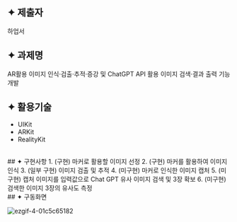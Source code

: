 ## ✦ 제출자
하업서
<br/>
## ✦ 과제명
AR활용 이미지 인식·검출·추적·증강 및 ChatGPT API 활용 이미지 검색·결과 출력 기능 개발
<br/>
## ✦ 활용기술
- UIKit
- ARKit
- RealityKit 
<br/>
## ✦ 구현사항
1. (구현) 마커로 활용할 이미지 선정
2. (구현) 마커를 활용하여 이미지 인식
3. (일부 구현) 이미지 검출 및 추적 
4. (미구현) 마커로 인식한 이미지 캡처
5. (미구현) 캡처 이미지를 입력값으로 Chat GPT 유사 이미지 검색 및 3장 확보 
6. (미구현) 검색한 이미지 3장의 유사도 측정
<br/>
## ✦ 구동화면

![ezgif-4-01c5c65182](https://github.com/hemil0102/authlabs/assets/83139316/87784f47-3a29-4599-8ba2-1364e8878d83)
